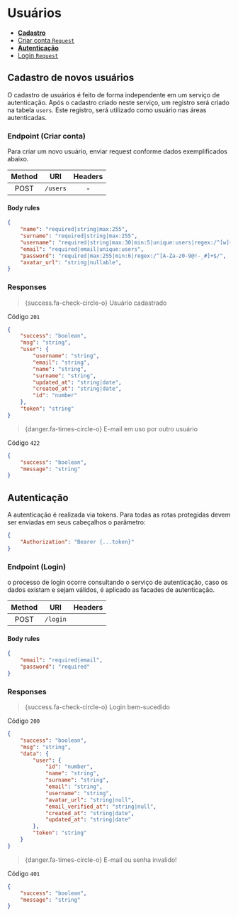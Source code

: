 # Usuários

-   [**Cadastro**](#sign-up)
-   [Criar conta `Request`](#request-register)
-   [**Autenticação**](#auth)
-   [Login `Request`](#request-login)

<a name="sign-up"></a>

## Cadastro de novos usuários

O cadastro de usuários é feito de forma independente em um serviço de autenticação. Após o cadastro criado neste serviço, um registro será criado na tabela `users`. Este registro, será utilizado como usuário nas áreas autenticadas.

<a name="request-register"></a>

### Endpoint (Criar conta)

Para criar um novo usuário, enviar request conforme dados exemplificados abaixo.

| Method |   URI    | Headers |
| :----: | :------: | :-----: |
|  POST  | `/users` |    -    |

#### Body rules

```json
{
    "name": "required|string|max:255",
    "surname": "required|string|max:255",
    "username": "required|string|max:30|min:5|unique:users|regex:/^[w]+$/",
    "email": "required|email|unique:users",
    "password": "required|max:255|min:6|regex:/^[A-Za-z0-9@!-_#]+$/",
    "avatar_url": "string|nullable",
}
```

### Responses

> {success.fa-check-circle-o} Usuário cadastrado

Código `201`

```json
{
    "success": "boolean",
    "msg": "string",
    "user": {
        "username": "string",
        "email": "string",
        "name": "string",
        "surname": "string",
        "updated_at": "string|date",
        "created_at": "string|date",
        "id": "number"
    },
    "token": "string"
}
```

> {danger.fa-times-circle-o} E-mail em uso por outro usuário

Código `422`

```json
{
    "success": "boolean",
    "message": "string"
}
```

<a name="auth"></a>

## Autenticação

A autenticação é realizada via tokens. Para todas as rotas protegidas devem ser enviadas em seus cabeçalhos o parâmetro:

```json
{
    "Authorization": "Bearer {...token}"
}
```

<a name="request-login"></a>

### Endpoint (Login)

o processo de login ocorre consultando o serviço de autenticação, caso os dados existam e sejam válidos, é aplicado as facades de autenticação.

| Method |   URI    | Headers |
| :----: | :------: | ------- |
|  POST  | `/login` |

#### Body rules

```json
{
    "email": "required|email",
    "password": "required"
}
```

### Responses

> {success.fa-check-circle-o} Login bem-sucedido

Código `200`

```json
{
    "success": "boolean",
    "msg": "string",
    "data": {
        "user": {
            "id": "number",
            "name": "string",
            "surname": "string",
            "email": "string",
            "username": "string",
            "avatar_url": "string|null",
            "email_verified_at": "string|null",
            "created_at": "string|date",
            "updated_at": "string|date"
        },
        "token": "string"
    }
}
```

> {danger.fa-times-circle-o} E-mail ou senha invalido!

Código `401`

```json
{
    "success": "boolean",
    "message": "string"
}
```
